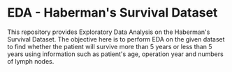 # EDA - Haberman's Survival Dataset
This repository provides Exploratory Data Analysis on the Haberman's Survival Dataset. The objective here is to perform EDA on the given dataset to find whether the patient will survive more than 5 years or less than 5 years using information such as patient's age, operation year and numbers of lymph nodes.
